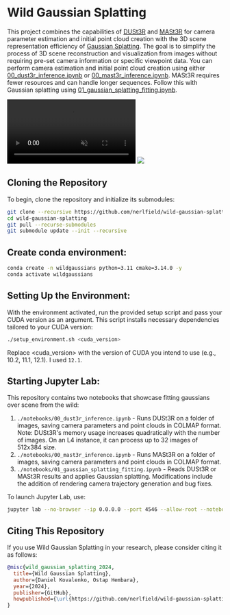 # Wild Gaussian Splatting

This project combines the capabilities of [DUSt3R](https://github.com/nerlfield/dust3r) and [MASt3R](https://github.com/naver/mast3r) for camera parameter estimation and initial point cloud creation with the 3D scene representation efficiency of [Gaussian Splatting](https://github.com/nerlfield/gaussian-splatting). The goal is to simplify the process of 3D scene reconstruction and visualization from images without requiring pre-set camera information or specific viewpoint data. You can perform camera estimation and initial point cloud creation using either [00_dust3r_inference.ipynb](./notebooks/00_dust3r_inference.ipynb) or [00_mast3r_inference.ipynb](./notebooks/00_mast3r_inference.ipynb). MASt3R requires fewer resources and can handle longer sequences. Follow this with Gaussian splatting using [01_gaussian_splatting_fitting.ipynb](./notebooks/01_gaussian_splatting_fitting.ipynb).

<video loop="loop" autoplay="autoplay" muted>
  <source src="data/assets/results.mp4.mp4" type="video/mp4">
  Your browser does not support the video tag.
</video>

<img src="https://media.giphy.com/media/v1.Y2lkPTc5MGI3NjExMHVxYjRsZXd3dHlrZnljNnVvaWx5cDdyNjJmMjc0YmhpdmppcGp1cyZlcD12MV9pbnRlcm5hbF9naWZfYnlfaWQmY3Q9Zw/jBxJfbzw9NqUeASrOo/giphy-downsized-large.gif"/>


## Cloning the Repository

To begin, clone the repository and initialize its submodules:

```sh
git clone --recursive https://github.com/nerlfield/wild-gaussian-splatting.git
cd wild-gaussian-splatting
git pull --recurse-submodules
git submodule update --init --recursive
```

## Create conda environment:

```sh
conda create -n wildgaussians python=3.11 cmake=3.14.0 -y
conda activate wildgaussians
```

## Setting Up the Environment:

With the environment activated, run the provided setup script and pass your CUDA version as an argument. This script installs necessary dependencies tailored to your CUDA version:

```sh
./setup_environment.sh <cuda_version>
```

Replace <cuda_version> with the version of CUDA you intend to use (e.g., 10.2, 11.1, 12.1). I used `12.1`.

## Starting Jupyter Lab:

This repository contains two notebooks that showcase fitting gaussians over scene from the wild:
1. `./notebooks/00_dust3r_inference.ipynb` - Runs DUSt3R on a folder of images, saving camera parameters and point clouds in COLMAP format. Note: DUSt3R's memory usage increases quadratically with the number of images. On an L4 instance, it can process up to 32 images of 512x384 size.
2. `./notebooks/00_mast3r_inference.ipynb` - Runs MASt3R on a folder of images, saving camera parameters and point clouds in COLMAP format.
3. `./notebooks/01_gaussian_splatting_fitting.ipynb` - Reads DUSt3R or MASt3R results and applies Gaussian splatting. Modifications include the addition of rendering camera trajectory generation and bug fixes.

To launch Jupyter Lab, use:

```sh
jupyter lab --no-browser --ip 0.0.0.0 --port 4546 --allow-root --notebook-dir=.
```

## Citing This Repository

If you use Wild Gaussian Splatting in your research, please consider citing it as follows:

```bibtex
@misc{wild_gaussian_splatting_2024,
  title={Wild Gaussian Splatting},
  author={Daniel Kovalenko, Ostap Hembara},
  year={2024},
  publisher={GitHub},
  howpublished={\url{https://github.com/nerlfield/wild-gaussian-splatting}}
}
